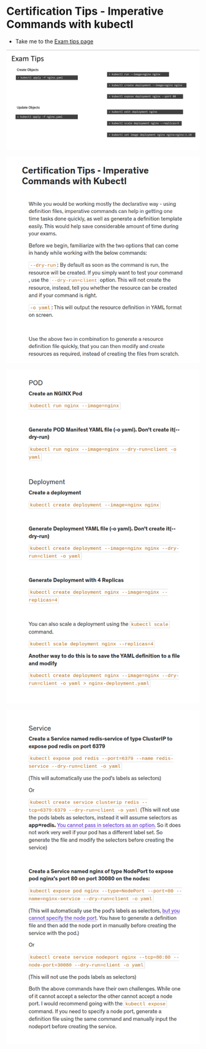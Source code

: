 # Certification Tips - Imperative Commands with kubectl

- Take me to the [Exam tips page](https://kodekloud.com/topic/certification-tips-imperative-commands-with-kubectl/)

![commands](../../images/commands.PNG)

![commands](../../images/commands1.PNG)

![commands](../../images/commands2.PNG)

![commands](../../images/commands3.PNG)

